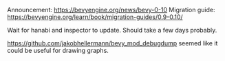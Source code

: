 Announcement: https://bevyengine.org/news/bevy-0-10
Migration guide: https://bevyengine.org/learn/book/migration-guides/0.9-0.10/

Wait for hanabi and inspector to update. Should take a few days probably.

https://github.com/jakobhellermann/bevy_mod_debugdump seemed like it could be useful for drawing graphs.